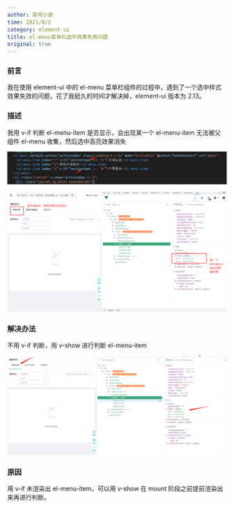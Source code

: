 ```yaml
---
author: 菜鸡小谢
time: 2021/8/2
category: element-ui
title: el-menu菜单栏选中效果失效问题
original: true
---
```


### **前言**

我在使用 element-ui 中的 el-menu 菜单栏组件的过程中，遇到了一个选中样式效果失效的问题，花了我挺久的时间才解决掉，element-ui 版本为 2.13。

### **描述**

我用 v-if 判断 el-menu-item 是否显示，会出现某一个 el-menu-item 无法被父组件 el-menu 收集，然后选中高亮效果消失

![image-20210802144732552](../../.vuepress/public/screenshot/image-20210802144732552.png)

![image-20210802145019961](../../.vuepress/public/screenshot/image-20210802145019961.png)

### **解决办法**

不用 v-if 判断，用 v-show 进行判断 el-menu-item

![image-20210802145713453](../../.vuepress/public/screenshot/image-20210802145713453.png)

### **原因**

用 v-if 未渲染出 el-menu-item，可以用 v-show 在 mount 阶段之前提前渲染出来再进行判断。

